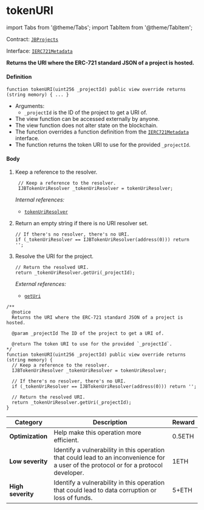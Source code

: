 # tokenURI

import Tabs from '@theme/Tabs';
import TabItem from '@theme/TabItem';

Contract: [`JBProjects`](/dev/api/v2/contracts/jbprojects/README.md)​‌

Interface: [`IERC721Metadata`](https://docs.openzeppelin.com/contracts/4.x/api/token/erc721#IERC721Metadata)​‌

<Tabs>
<TabItem value="Step by step" label="Step by step">

**Returns the URI where the ERC-721 standard JSON of a project is hosted.**

#### Definition

```
function tokenURI(uint256 _projectId) public view override returns (string memory) { ... }
```

* Arguments:
  * `_projectId` is the ID of the project to get a URI of.
* The view function can be accessed externally by anyone.
* The view function does not alter state on the blockchain.
* The function overrides a function definition from the [`IERC721Metadata`](https://docs.openzeppelin.com/contracts/4.x/api/token/erc721#IERC721Metadata) interface.
* The function returns the token URI to use for the provided `_projectId`.

#### Body

1. Keep a reference to the resolver.
 
   ```
    // Keep a reference to the resolver.
    IJBTokenUriResolver _tokenUriResolver = tokenUriResolver;
   ```

    _Internal references:_

    * [`tokenUriResolver`](/dev/api/v2/contracts/jbprojects/properties/tokenuriresolver.md)

2.  Return an empty string if there is no URI resolver set.

    ```
    // If there's no resolver, there's no URI.
    if (_tokenUriResolver == IJBTokenUriResolver(address(0))) return '';
    ```

3.  Resolve the URI for the project.

    ```
    // Return the resolved URI.
    return _tokenUriResolver.getUri(_projectId);
    ```

    _External references:_

    * [`getUri`](/dev/api/v2/interfaces/ijbtokenuriresolver.md)


</TabItem>

<TabItem value="Code" label="Code">

```
/**
  @notice 
  Returns the URI where the ERC-721 standard JSON of a project is hosted.

  @param _projectId The ID of the project to get a URI of.

  @return The token URI to use for the provided `_projectId`.
*/
function tokenURI(uint256 _projectId) public view override returns (string memory) {
  // Keep a reference to the resolver.
  IJBTokenUriResolver _tokenUriResolver = tokenUriResolver;

  // If there's no resolver, there's no URI.
  if (_tokenUriResolver == IJBTokenUriResolver(address(0))) return '';

  // Return the resolved URI.
  return _tokenUriResolver.getUri(_projectId);
}
```

</TabItem>

<TabItem value="Bug bounty" label="Bug bounty">

| Category          | Description                                                                                                                            | Reward |
| ----------------- | -------------------------------------------------------------------------------------------------------------------------------------- | ------ |
| **Optimization**  | Help make this operation more efficient.                                                                                               | 0.5ETH |
| **Low severity**  | Identify a vulnerability in this operation that could lead to an inconvenience for a user of the protocol or for a protocol developer. | 1ETH   |
| **High severity** | Identify a vulnerability in this operation that could lead to data corruption or loss of funds.                                        | 5+ETH  |

</TabItem>
</Tabs>
